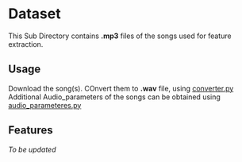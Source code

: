 # Dataset

This Sub Directory contains **.mp3** files of the songs used for feature extraction.

## Usage

Download the song(s). COnvert them to **.wav** file, using [converter.py](https://github.com/vybhav72954/Audio_Features/blob/master/Dataset/converter.py)
Additional Audio_parameters of the songs can be obtained using [audio_parameteres.py](https://github.com/vybhav72954/Audio_Features/blob/master/Dataset/audio_parameteres.py)


## Features

_To be updated_
